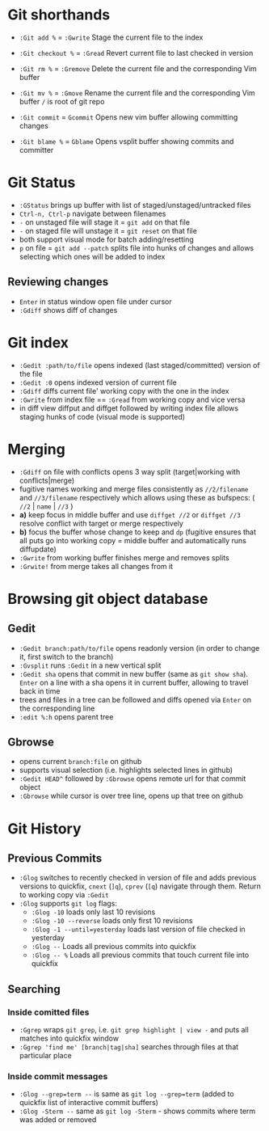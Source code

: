 # Git shorthands

- `:Git add %`      =  `:Gwrite`	Stage the current file to the index
- `:Git checkout %` =  `:Gread`	  Revert current file to last checked in version
- `:Git rm %`       =  `:Gremove`	Delete the current file and the corresponding Vim buffer
- `:Git mv %`       =  `:Gmove`	  Rename the current file and the corresponding Vim buffer `/` is root of git repo

- `:Git commit`     =  `Gcommit` Opens new vim buffer allowing committing changes
- `:Git blame %`    =  `Gblame` Opens vsplit buffer showing commits and committer

# Git Status

- `:GStatus` brings up buffer with list of staged/unstaged/untracked files
- `Ctrl-n, Ctrl-p` navigate between filenames
- `-` on unstaged file will stage it = `git add` on that file 
- `-` on staged file will unstage it = `git reset` on that file
- both support visual mode for batch adding/resetting
- `p` on file = `git add --patch` splits file into hunks of changes and allows selecting which ones will be added to
  index

## Reviewing changes

- `Enter` in status window open file under cursor
- `:Gdiff` shows diff of changes

# Git index

- `:Gedit :path/to/file` opens indexed (last staged/committed) version of the file
- `:Gedit :0` opens indexed version of current file
- `:Gdiff` diffs current file' working copy with the one in the index
- `:Gwrite` from index file == `:Gread` from working copy and vice versa
- in diff view diffput and diffget followed by writing index file allows staging hunks of code (visual mode is
  supported)

# Merging

- `:Gdiff` on file with conflicts opens 3 way split (target|working with conflicts|merge)
- fugitive names working and merge files consistently as `//2/filename` and `//3/filename` respectively which allows
  using these as bufspecs: ( `//2` | `name` | `//3` )
- **a)** keep focus in middle buffer and use `diffget //2` or `diffget //3` resolve conflict with target or merge respectively
- **b)** focus the buffer whose change to keep and `dp` (fugitive ensures that all puts go into working copy = middle
  buffer and automatically runs diffupdate)
- `:Gwrite` from working buffer finishes merge and removes splits
- `:Grwite!` from merge takes all changes from it

# Browsing git object database

## Gedit 

- `:Gedit branch:path/to/file` opens readonly version (in order to change it, first switch to the branch)
- `:Gvsplit` runs `:Gedit` in a new vertical split
- `:Gedit sha` opens that commit in new buffer (same as `git show sha`). `Enter` on a line with a sha opens it in current 
  buffer, allowing to travel back in time
- trees and files in a tree can be followed and diffs opened via `Enter` on the corresponding line
- `:edit %:h` opens parent tree

## Gbrowse

- opens current `branch:file` on github
- supports visual selection (i.e. highlights selected lines in github)
- `:Gedit HEAD^` followed by `:Gbrowse` opens remote url for that commit object
- `:Gbrowse` while cursor is over tree line, opens up that tree on github

# Git History

## Previous Commits

- `:Glog` switches to recently checked in version of file and adds previous versions to quickfix, `cnext` (`]q`), `cprev`
  (`[q`) navigate through them. Return to working copy via `:Gedit`
- `:Glog` supports `git log` flags:
  - `:Glog -10` loads only last 10 revisions
  - `:Glog -10 --reverse` loads only first 10 revisions
  - `:Glog -1 --until=yesterday` loads last version of file checked in yesterday
  - `:Glog --` Loads all previous commits into quickfix
  - `:Glog -- %` Loads all previous commits that touch current file into quickfix

## Searching

### Inside comitted files

- `:Ggrep` wraps `git grep`, i.e. `git grep highlight | view -` and puts all matches into quickfix window
- `:Ggrep 'find me' [branch|tag|sha]` searches through files at that particular place

### Inside commit messages

- `:Glog --grep=term --` is same as `git log --grep=term` (added to quickfix list of interactive commit buffers)
- `:Glog -Sterm --` same as `git log -Sterm` - shows commits where term was added or removed
